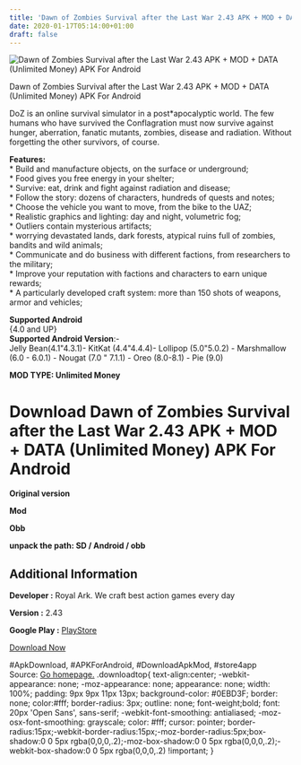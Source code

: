 ```yaml
---
title: 'Dawn of Zombies Survival after the Last War 2.43 APK + MOD + DATA (Unlimited Money) APK For Android'
date: 2020-01-17T05:14:00+01:00
draft: false
---
```


![Dawn of Zombies Survival after the Last War 2.43 APK + MOD + DATA (Unlimited Money) APK For Android](https://i2.wp.com/apkhome.net/wp-content/uploads/2020/01/Dawn-of-Zombies-Survival-after-the-Last-War-2.43-APK-MOD-DATA-Unlimited-Money.png "Dawn of Zombies Survival after the Last War 2.43 APK + MOD + DATA (Unlimited Money) APK For Android")

  

Dawn of Zombies Survival after the Last War 2.43 APK + MOD + DATA (Unlimited Money) APK For Android

DoZ is an online survival simulator in a post\*apocalyptic world. The few humans who have survived the Conflagration must now survive against hunger, aberration, fanatic mutants, zombies, disease and radiation. Without forgetting the other survivors, of course.

**Features:**  
\* Build and manufacture objects, on the surface or underground;  
\* Food gives you free energy in your shelter;  
\* Survive: eat, drink and fight against radiation and disease;  
\* Follow the story: dozens of characters, hundreds of quests and notes;  
\* Choose the vehicle you want to move, from the bike to the UAZ;  
\* Realistic graphics and lighting: day and night, volumetric fog;  
\* Outliers contain mysterious artifacts;  
\* worrying devastated lands, dark forests, atypical ruins full of zombies, bandits and wild animals;  
\* Communicate and do business with different factions, from researchers to the military;  
\* Improve your reputation with factions and characters to earn unique rewards;  
\* A particularly developed craft system: more than 150 shots of weapons, armor and vehicles;

**Supported Android**  
{4.0 and UP}  
**Supported Android Version**:-  
Jelly Bean(4.1"4.3.1)- KitKat (4.4"4.4.4)- Lollipop (5.0"5.0.2) - Marshmallow (6.0 - 6.0.1) - Nougat (7.0 " 7.1.1) - Oreo (8.0-8.1) - Pie (9.0)

**MOD TYPE: Unlimited Money**

Download Dawn of Zombies Survival after the Last War 2.43 APK + MOD + DATA (Unlimited Money) APK For Android
============================================================================================================

**Original version**

**Mod**

**Obb**

**unpack the path: SD / Android / obb**

Additional Information
----------------------

**Developer :** Royal Ark. We craft best action games every day

**Version :** 2.43

**Google Play :** [PlayStore](https://play.google.com/store/apps/details?id=com.survival.last)

  

[Download Now](https://store4app.co/post/dawn-of-zombies-survival-after-the-last-war-2-43-apk-mod-data-unlimited-money-apk-for-android_1579193371)

  
#ApkDownload, #APKForAndroid, #DownloadApkMod, #store4app  
Source: [Go homepage.](https://store4app.co/post/dawn-of-zombies-survival-after-the-last-war-2-43-apk-mod-data-unlimited-money-apk-for-android_1579193371) .downloadtop{ text-align:center; -webkit-appearance: none; -moz-appearance: none; appearance: none; width: 100%; padding: 9px 9px 11px 13px; background-color: #0EBD3F; border: none; color:#fff; border-radius: 3px; outline: none; font-weight;bold; font: 20px 'Open Sans', sans-serif; -webkit-font-smoothing: antialiased; -moz-osx-font-smoothing: grayscale; color: #fff; cursor: pointer; border-radius:15px;-webkit-border-radius:15px;-moz-border-radius:5px;box-shadow:0 0 5px rgba(0,0,0,.2);-moz-box-shadow:0 0 5px rgba(0,0,0,.2);-webkit-box-shadow:0 0 5px rgba(0,0,0,.2) !important; }